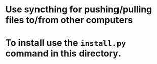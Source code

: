 # Use syncthing for pushing/pulling files to/from other computers

# To install use the `install.py` command in this directory.
